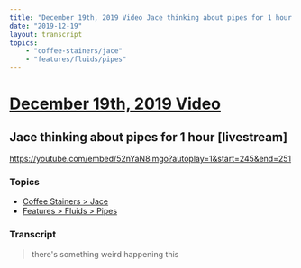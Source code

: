 ```yaml
---
title: "December 19th, 2019 Video Jace thinking about pipes for 1 hour [livestream]"
date: "2019-12-19"
layout: transcript
topics:
    - "coffee-stainers/jace"
    - "features/fluids/pipes"
---
```

# [December 19th, 2019 Video](../2019-12-19.md)
## Jace thinking about pipes for 1 hour [livestream]
https://youtube.com/embed/52nYaN8imgo?autoplay=1&start=245&end=251

### Topics
* [Coffee Stainers > Jace](../topics/coffee-stainers/jace.md)
* [Features > Fluids > Pipes](../topics/features/fluids/pipes.md)

### Transcript

> there's something weird happening this
